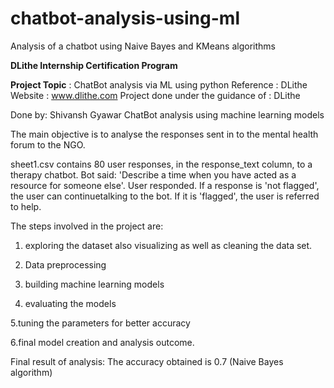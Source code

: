 # chatbot-analysis-using-ml
Analysis of a chatbot using Naive Bayes and KMeans algorithms 


**DLithe Internship Certification Program**
 
**Project Topic** : ChatBot analysis via ML using python
Reference : DLithe  
Website : www.dlithe.com
Project done under the guidance of : DLithe

Done by: Shivansh Gyawar
ChatBot analysis using machine learning models

The main objective is to analyse the responses sent in to the mental health forum to the NGO.

sheet1.csv contains 80 user responses, in the response_text column, to a therapy chatbot. Bot said: 'Describe a time when you have acted as a resource for someone else'. User responded. If a response is 'not flagged', the user can continuetalking to the bot. If it is 'flagged', the user is referred to help.

The steps involved in the project are:

1. exploring the dataset also visualizing as well as cleaning the data set.

2. Data preprocessing

3. building machine learning models

4. evaluating the models

5.tuning the parameters for better accuracy

6.final model creation and analysis outcome.

Final result of analysis:
The accuracy obtained is 0.7 (Naive Bayes algorithm)
